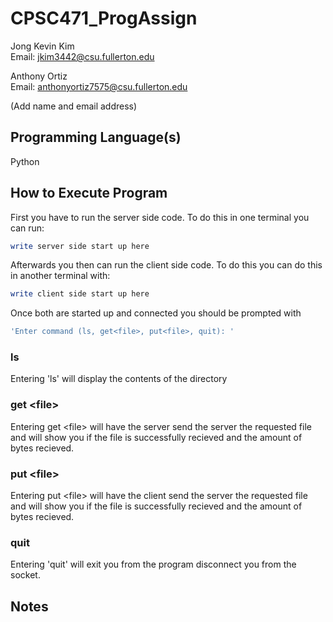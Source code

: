 # CPSC471_ProgAssign

Jong Kevin Kim <br>
Email: jkim3442@csu.fullerton.edu

Anthony Ortiz <br>
Email: anthonyortiz7575@csu.fullerton.edu

(Add name and email address)

## Programming Language(s)

Python

## How to Execute Program

First you have to run the server side code. To do this in one terminal you can run:

```bash
write server side start up here
```

Afterwards you then can run the client side code. To do this you can do this in another terminal with:

```bash
write client side start up here
```

Once both are started up and connected you should be prompted with

```bash
'Enter command (ls, get<file>, put<file>, quit): '
```

### ls

Entering 'ls' will display the contents of the directory

### get \<file>

Entering get \<file> will have the server send the server the requested file and will show you if the file is successfully recieved and the amount of bytes recieved.

### put \<file>

Entering put \<file> will have the client send the server the requested file and will show you if the file is successfully recieved and the amount of bytes recieved.

### quit

Entering 'quit' will exit you from the program disconnect you from the socket.

## Notes
